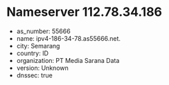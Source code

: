 # Nameserver 112.78.34.186

* as_number: 55666
* name: ipv4-186-34-78.as55666.net.
* city: Semarang
* country: ID
* organization: PT Media Sarana Data
* version: Unknown
* dnssec: true
